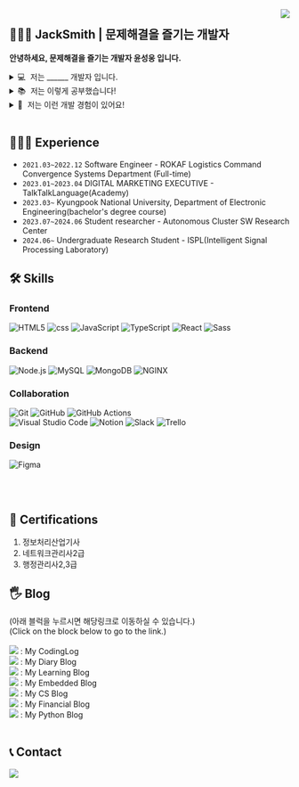 <div>
  <img src="https://hits.seeyoufarm.com/api/count/incr/badge.svg?tab=readme-ov-file&url=https%3A%2F%2Fgithub.com%2FJackSmith-c%2Fdailyco&count_bg=%23CE2EA2&title_bg=%23555555&icon=github.svg&icon_color=%23E7E7E7&title=visitors&edge_flat=false" align="right" />
  
</div>

## 👩🏻‍💻 JackSmith | 문제해결을 즐기는 개발자

**안녕하세요, 문제해결을 즐기는 개발자 윤성웅 입니다.**

<details >
<summary> 💻  저는 ______ 개발자 입니다. </summary><br/>

1. 문제해결을 즐기는
2. 재사용성이 높고 직관적인 코드 작성에 신경쓰는
3. 요구사항과 제약조건을 효율적으로 풀어내는데 관심이 많은
4. 배운거는 무조건 써먹어봐야 직성이 풀리는
5. 맛있는 커피 한잔과 함께할 동료만 있다면 무엇이든 도전하는

<br/>
</details>

<details >
<summary> 📚  저는 이렇게 공부했습니다!</summary><br/>

- 경북대학교 전자공학부 (재학중)
- 지능형 자동차 내부 네트워크 기술(CAN) 응용 실무(반도체설계교육센터, 2023.01)
- 군 SW·AI 역량강화 인공지능 트랙(기본)(구름에듀, 2022.08~2022.09)
- R3F를 이용한 인터렉티브 3D 가상환경 웹 개발 실무(한국메타버스산업협회, 2023.06)
- V2X 통신에 대한 이해와 서비스 개발 실습(경북대학교 ICT 자동차융합연구센터, 2023.07)
- 경북대학교 자율군집 소프트웨어 연구실 학생연구원 활동(2023.07~2024.06)
- 경북대학교 ISPL 연구실 학부연구생 활동(2024.06~)

<br/>

</details>



<details >
<summary> 👀  저는 이런 개발 경험이 있어요! </summary>

  ### 🔫  TurtleBot : 터틀봇을 이용한 자율주행 차량 구현  [![link](https://user-images.githubusercontent.com/48382813/143898340-b7ca0e57-2c5c-4978-8987-01a0c605d0ae.png)](https://github.com/YUNSUNGWOONG/turtlebot_projects)

  > ROS와 SLAM 등을 활용하여 시뮬레이션 학습과 모형 차량 학습을 수행
  <!--
  <img src="https://github-readme-stats.vercel.app/api/pin/?username=dailyco&repo=MAFIA31&cache_seconds=86400&theme=gruvbox">
  -->
  
  - 개발 기간 : 2024.02 ~
  - 사용 언어 및 기술 : python, ROS, C++
  <br/>

### 🔫  Luminocity : 유동인구를 활용한 옥외 광고 추천 솔루션 (2024 AWS Smart City Hackathon)  [![link](https://user-images.githubusercontent.com/48382813/143898340-b7ca0e57-2c5c-4978-8987-01a0c605d0ae.png)](https://github.com/YUNSUNGWOONG/Postech_hackathon_Luminocity)

  > AWS 유동인구 데이터를 활용한 옥외광고솔루션으로, 백엔드와 아키텍처 설계에 기여함.
  <!--
  <img src="https://github-readme-stats.vercel.app/api/pin/?username=dailyco&repo=MAFIA31&cache_seconds=86400&theme=gruvbox">
  -->
  
  - 개발 기간 : 2024.03 ~ 2024.03
  - 사용 언어 및 기술 : Node.js, React, EC2, Simplify, S3 Storage
  <br/>
  
  ### 🔫  DonkeyCar : 동키카를 이용한 자율주행 차량 구현  [![link](https://user-images.githubusercontent.com/48382813/143898340-b7ca0e57-2c5c-4978-8987-01a0c605d0ae.png)](https://github.com/YUNSUNGWOONG/donkeycar_projects)

  > 텐서플로우와 케라스 등을 활용하여 시뮬레이션 학습과 모형 차량 학습을 수행
  <!--
  <img src="https://github-readme-stats.vercel.app/api/pin/?username=dailyco&repo=MAFIA31&cache_seconds=86400&theme=gruvbox">
  -->
  
  - 개발 기간 : 2023.08 ~
  - 사용 언어 및 기술 : python, turbo framework, RaspberryPi4, Linux, putty, jenkins, Jira
  <br/>

  ### 🔫  S32K144 : 엘리베이터 제작 및 구현  [![link](https://user-images.githubusercontent.com/48382813/143898340-b7ca0e57-2c5c-4978-8987-01a0c605d0ae.png)](https://github.com/YUNSUNGWOONG/S32K144EVB_TermProject)

  > uVision IDE를 활용하여 엘리베이터 기능 설계와 제작 및 테스트
  <!--
  <img src="https://github-readme-stats.vercel.app/api/pin/?username=dailyco&repo=MAFIA31&cache_seconds=86400&theme=gruvbox">
  -->
  
  - 개발 기간 : 2023.11 ~ 2023.12
  - 사용 언어 및 기술 : C
  <br/>

  ### 🔫  Autonomous monitoring system suitable for the autonomous driving era, PCSAPS : 보행자보호시스탬   [![link](https://user-images.githubusercontent.com/48382813/143898340-b7ca0e57-2c5c-4978-8987-01a0c605d0ae.png)](https://github.com/YUNSUNGWOONG/CreativeEngineeringDesign_TermProject)

  > <창의공학설계>수업에서 텀프로젝트로 제작한, 라즈베리파이와 아두이노를 활용한 PCSAPS(보행자보호시스템) 제작 및 구현
  <!--
  <img src="https://github-readme-stats.vercel.app/api/pin/?username=dailyco&repo=MAFIA31&cache_seconds=86400&theme=gruvbox">
  -->
  
  - 개발 기간 : 2023.11 ~ 2023.12
  - 사용 언어 및 기술 : C, Python, OpenCV
  <br/>

  ### 🥀  Knu_StudyCafe : 파이썬을 활용한 스터디카페 키오스크  [![link](https://user-images.githubusercontent.com/48382813/143898340-b7ca0e57-2c5c-4978-8987-01a0c605d0ae.png)](...)

  > 학부과정<파이썬 프로그래밍>수업에서 텀프로젝트로 제작한 스터디카페 키오스크
<!--
  <img src="https://github-readme-stats.vercel.app/api/pin/?username=dailyco&repo=happy-ending&cache_seconds=86400&theme=gruvbox">
  -->
  
  - 개발 기간 : 2023.06 ~ 2023.07
  - 사용 언어 및 기술 : Python, tkinter
  <br/>
  
  ### 🔫  Air Defense Control Command, Maintenance Case Management System : 방공관제사령부, 정비사례 관리체계

  > '방공관제사령부(現, 미사일방어사령부) 정비사례 관리체계’를 개발하여 방공관제사령부 예하 전대, 관제부대에 대한 <br/>
  > “레이다 고장정비 종합관리”의 행정업무를 간소화하는데 기여함 
  <!--
  <img src="https://github-readme-stats.vercel.app/api/pin/?username=dailyco&repo=MAFIA31&cache_seconds=86400&theme=gruvbox">
  -->
  
  - 개발 기간 : 2022.6 ~ 2022.11
  - 사용 언어 및 기술 : Java8, Spring(4.3.29), tibero, jquery, tui-chart
  <br/>

  ### 🔫  Aviation Technology Research Institute, Aircraft Record Management System : 항공기술연구소, 항공기이력관리체계 (KT-100 Dis-Bonding 이력관리체계 + F-16계열 항공기 Damage Map)

  > 1>KT-100 Dis-Bonding 이력관리 체계를 개발하여 선제적인 정비강화와 다빈도 기골결함에 대해 신속히 조치할 수 있도록 기여함 <br/>
  > 2>F-16 계열 항공기 Damage Map을 개발하여 선제적인 정비강화와 다빈도 기골결함에 대해 신속히 조치할 수 있도록 기여함
  <!--
  <img src="https://github-readme-stats.vercel.app/api/pin/?username=dailyco&repo=MAFIA31&cache_seconds=86400&theme=gruvbox">
  -->
  
  - 개발 기간 : 2022.1 ~ 2022.7
  - 사용 언어 및 기술 : Java8, Spring(4.3.29), tibero, WebGL, PdfJs, tui-chart
  <br/>

  ### 🔫  Logistics Command, Human rights level self-assessment system : 군수사령부, 인권수준자체진단체계 개발 

  > 인권수준 자체진단체계를 개발하여 코로나상황에 실무자들이 인권수준을 빠르게 조사하고 체계적으로 집계하는데 기여함 

  <!--
  <img src="https://github-readme-stats.vercel.app/api/pin/?username=dailyco&repo=MAFIA31&cache_seconds=86400&theme=gruvbox">
  -->
  
  - 개발 기간 : 2021.6 ~ 2022.11
  - 사용 언어 및 기술 : Java8, Spring(4.3.29), tibero, tui-chart
  <br/>

   ### 🔫  K-TCG : K-TCG 인터넷 홈페이지 유지보수 및 테스트

  > K-TCG 인터넷 홈페이지를 유지보수에 기여하여 타국 항공기에 대한 선제적인 정비강화와 다빈도 기골결함에 대해 신속히 조치할 수 있도록 기여함 

  <!--
  <img src="https://github-readme-stats.vercel.app/api/pin/?username=dailyco&repo=MAFIA31&cache_seconds=86400&theme=gruvbox">
  -->
  
  - 유지보수 및 테스트 기간 : 2021.5 ~ 2021.6
  - 사용 언어 및 기술 : Jquery, WireShark
  <br/>
</details>
<br/>

## 👨🏻‍💻 Experience
  - ``2021.03~2022.12`` Software Engineer - ROKAF Logistics Command Convergence Systems Department (Full-time)<br/>
  - ``2023.01~2023.04`` DIGITAL MARKETING EXECUTIVE - TalkTalkLanguage(Academy)<br/>
  - ``2023.03~`` Kyungpook National University, Department of Electronic Engineering(bachelor's degree course)<br/>
  - ``2023.07~2024.06`` Student researcher - Autonomous Cluster SW Research Center<br/>
  - ``2024.06~`` Undergraduate Research Student - ISPL(Intelligent Signal Processing Laboratory)<br/>
  
## 🛠 Skills
### Frontend
![HTML5] ![css] ![JavaScript] ![TypeScript] ![React] ![Sass]

### Backend
![Node.js][Node.js] ![MySQL][MySQL] ![MongoDB][MongoDB] ![NGINX][NGINX]

### Collaboration
![Git][Git] ![GitHub][GitHub] ![GitHub Actions][GitHub Actions]  
![Visual Studio Code][Visual Studio Code] ![Notion][Notion] ![Slack][Slack] ![Trello][Trello]

### Design
![Figma][Figma] 

<br/>

<!--
## 📚 Github Stats
<table>
  <tr>
    <td align="top" width="50%">
      <img src="https://github-readme-stats.vercel.app/api?username=dailyco&show_icons=true&hide=contribs&cache_seconds=86400&theme=gruvbox&hide_border=true" alt="dailyco-github-status" align="left" style="width: 98%" />
      </td>
  </tr>
</table>
-->
<br/>

## 📜 Certifications
1. 정보처리산업기사
2. 네트워크관리사2급
3. 행정관리사2,3급

## 🖐 Blog
(아래 블럭을 누르시면 해당링크로 이동하실 수 있습니다.)<br>
(Click on the block below to go to the link.)<br><br>
<a href="https://jacksmith-c.github.io/" target="_blank"><img src="https://img.shields.io/badge/Github_Blog-181717?style=for-the-badge&logo=GitHub&logoColor=white"/></a> : My CodingLog <br>
<a href="https://blog.naver.com/yhon89" target="_blank"><img src="https://img.shields.io/badge/Naver(yhon89)-47A248?style=for-the-badge&logo=MongoDB&logoColor=white"/></a> : My Diary Blog <br> 
<a href="https://blog.naver.com/yhon89e" target="_blank"><img src="https://img.shields.io/badge/Naver(yhon89e)-E95420?style=for-the-badge&logo=MongoDB&logoColor=white"/></a> : My Learning Blog <br> 
<a href="https://velog.io/@2170004487z/posts" target="_blank"><img src="https://img.shields.io/badge/Velog_(2170004487z)-20C997?style=for-the-badge&logo=velog&logoColor=white"/></a> : My Embedded Blog <br>
<a href="https://blex.me/@2170004487z" target="_blank"><img src="https://img.shields.io/badge/Blex_(2170004487z)-c110cc?style=for-the-badge&logo=Nuxt.js&logoColor=white"/></a> : My CS Blog<br>
<a href="https://steemit.com/@yunsungwoong" target="_blank"><img src="https://img.shields.io/badge/Steemit_(2170004487z)-33cf98?style=for-the-badge&logo=velog&logoColor=white"/></a> : My Financial Blog<br>
<a href="https://jack-channel-python.tistory.com/" target="_blank"><img src="https://img.shields.io/badge/Tistory-f1eb6e?style=for-the-badge&logo=PYTHON&logoColor=black"/></a> : My Python Blog <br>
<br>
## 📞 Contact
<a href="mailto:2170004487b@gmail.com"><img src="https://img.shields.io/badge/2170004487b@gmail.com-EA4335?style=for-the-badge&logo=Gmail&logoColor=black"/></a>

[HTML5]: https://img.shields.io/badge/HTML5-e34f26?style=for-the-badge&logo=html5&logoColor=white
[css]: https://img.shields.io/badge/css-686de0?style=for-the-badge&logo=css3&logoColor=white
[JavaScript]: https://img.shields.io/badge/JavaScript-f9ca24?style=for-the-badge&logo=javascript&logoColor=white
[TypeScript]: https://img.shields.io/badge/TypeScript-3178C6?style=for-the-badge&logo=typescript&logoColor=white
[React]: https://img.shields.io/badge/React-61dafb?style=for-the-badge&logo=react&logoColor=black
[Sass]: https://img.shields.io/badge/Sass-CC6699?style=for-the-badge&logo=sass&logoColor=white

[Node.js]: https://img.shields.io/badge/Node.js-009432?style=for-the-badge&logo=Node.js&logoColor=white
[Express]: https://img.shields.io/badge/Express-000000?style=for-the-badge&logo=Express&logoColor=white
[MySQL]: https://img.shields.io/badge/MySQL-4479A1?style=for-the-badge&logo=MySQL&logoColor=white
[Sequelize]: https://img.shields.io/badge/Sequelize-52B0E7?style=for-the-badge&logo=Sequelize&logoColor=white
[MongoDB]: https://img.shields.io/badge/MongoDB-47A248?style=for-the-badge&logo=MongoDB&logoColor=white
[NGINX]: https://img.shields.io/badge/NGINX-009639?style=for-the-badge&logo=NGINX&logoColor=white

[Git]: https://img.shields.io/badge/Git-F05032?style=for-the-badge&logo=Git&logoColor=white
[GitHub]: https://img.shields.io/badge/GitHub-181717?style=for-the-badge&logo=GitHub&logoColor=white
[GitHub Actions]: https://img.shields.io/badge/GitHub_Actions-2088FF?style=for-the-badge&logo=GitHub-Actions&logoColor=white
[Visual Studio Code]: https://img.shields.io/badge/VSCode-007ACC?style=for-the-badge&logo=Visual-Studio-Code&logoColor=white
[Figma]: https://img.shields.io/badge/Figma-F24E1E?style=for-the-badge&logo=Figma&logoColor=white
[Notion]: https://img.shields.io/badge/Notion-000000?style=for-the-badge&logo=Notion&logoColor=white
[Slack]: https://img.shields.io/badge/Slack-4A154B?style=for-the-badge&logo=Slack&logoColor=white
[Trello]: https://img.shields.io/badge/Trello-0052CC?style=for-the-badge&logo=Trello&logoColor=white
